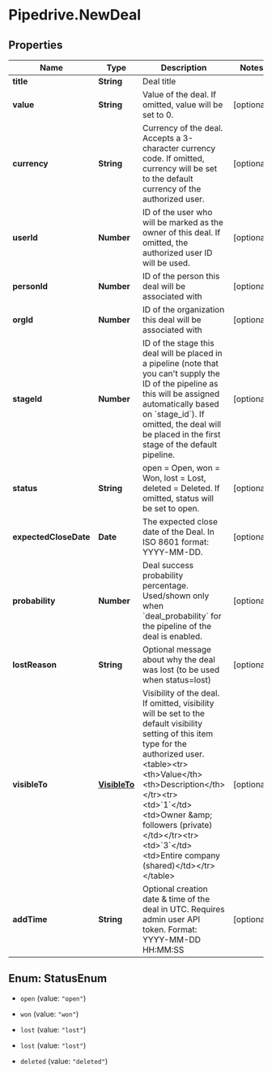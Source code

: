 # Pipedrive.NewDeal

## Properties

Name | Type | Description | Notes
------------ | ------------- | ------------- | -------------
**title** | **String** | Deal title | 
**value** | **String** | Value of the deal. If omitted, value will be set to 0. | [optional] 
**currency** | **String** | Currency of the deal. Accepts a 3-character currency code. If omitted, currency will be set to the default currency of the authorized user. | [optional] 
**userId** | **Number** | ID of the user who will be marked as the owner of this deal. If omitted, the authorized user ID will be used. | [optional] 
**personId** | **Number** | ID of the person this deal will be associated with | [optional] 
**orgId** | **Number** | ID of the organization this deal will be associated with | [optional] 
**stageId** | **Number** | ID of the stage this deal will be placed in a pipeline (note that you can&#39;t supply the ID of the pipeline as this will be assigned automatically based on &#x60;stage_id&#x60;). If omitted, the deal will be placed in the first stage of the default pipeline. | [optional] 
**status** | **String** | open &#x3D; Open, won &#x3D; Won, lost &#x3D; Lost, deleted &#x3D; Deleted. If omitted, status will be set to open. | [optional] 
**expectedCloseDate** | **Date** | The expected close date of the Deal. In ISO 8601 format: YYYY-MM-DD. | [optional] 
**probability** | **Number** | Deal success probability percentage. Used/shown only when &#x60;deal_probability&#x60; for the pipeline of the deal is enabled. | [optional] 
**lostReason** | **String** | Optional message about why the deal was lost (to be used when status&#x3D;lost) | [optional] 
**visibleTo** | [**VisibleTo**](VisibleTo.md) | Visibility of the deal. If omitted, visibility will be set to the default visibility setting of this item type for the authorized user.&lt;table&gt;&lt;tr&gt;&lt;th&gt;Value&lt;/th&gt;&lt;th&gt;Description&lt;/th&gt;&lt;/tr&gt;&lt;tr&gt;&lt;td&gt;&#x60;1&#x60;&lt;/td&gt;&lt;td&gt;Owner &amp;amp; followers (private)&lt;/td&gt;&lt;/tr&gt;&lt;tr&gt;&lt;td&gt;&#x60;3&#x60;&lt;/td&gt;&lt;td&gt;Entire company (shared)&lt;/td&gt;&lt;/tr&gt;&lt;/table&gt; | [optional] 
**addTime** | **String** | Optional creation date &amp; time of the deal in UTC. Requires admin user API token. Format: YYYY-MM-DD HH:MM:SS | [optional] 



## Enum: StatusEnum


* `open` (value: `"open"`)

* `won` (value: `"won"`)

* `lost` (value: `"lost"`)

* `lost` (value: `"lost"`)

* `deleted` (value: `"deleted"`)





